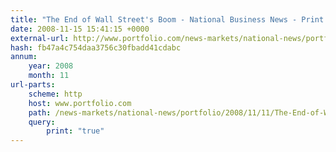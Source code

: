 ```yaml
---
title: "The End of Wall Street's Boom - National Business News - Print - Portfolio.com"
date: 2008-11-15 15:41:15 +0000
external-url: http://www.portfolio.com/news-markets/national-news/portfolio/2008/11/11/The-End-of-Wall-Streets-Boom?print=true
hash: fb47a4c754daa3756c30fbadd41cdabc
annum:
    year: 2008
    month: 11
url-parts:
    scheme: http
    host: www.portfolio.com
    path: /news-markets/national-news/portfolio/2008/11/11/The-End-of-Wall-Streets-Boom
    query:
        print: "true"
---
```



